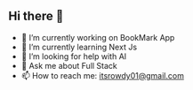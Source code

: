 ## Hi there 👋

- 🔭 I’m currently working on BookMark App
- 🌱 I’m currently learning Next Js
- 🤔 I’m looking for help with AI
- 💬 Ask me about Full Stack
- 📫 How to reach me: itsrowdy01@gmail.com


